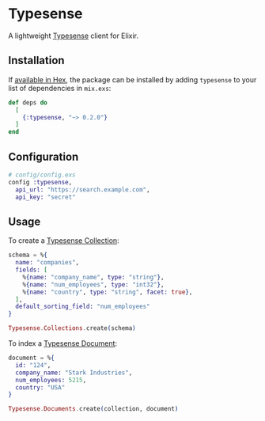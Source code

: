 # Typesense

<!-- MDOC !-->

A lightweight [Typesense](https://typesense.org) client for Elixir.

## Installation

If [available in Hex](https://hex.pm/docs/publish), the package can be installed
by adding `typesense` to your list of dependencies in `mix.exs`:

```elixir
def deps do
  [
    {:typesense, "~> 0.2.0"}
  ]
end
```

## Configuration

```elixir
# config/config.exs
config :typesense,
  api_url: "https://search.example.com",
  api_key: "secret"
```

## Usage

To create a [Typesense Collection](https://typesense.org/docs/latest/api/collections.html):

```elixir
schema = %{
  name: "companies",
  fields: [
    %{name: "company_name", type: "string"},
    %{name: "num_employees", type: "int32"},
    %{name: "country", type: "string", facet: true},
  ],
  default_sorting_field: "num_employees"
}

Typesense.Collections.create(schema)
```

To index a [Typesense Document](https://typesense.org/docs/latest/api/documents.html):

```elixir
document = %{
  id: "124",
  company_name: "Stark Industries",
  num_employees: 5215,
  country: "USA"
}

Typesense.Documents.create(collection, document)
```

